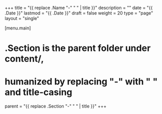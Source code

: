 +++
title       = "{{ replace .Name \"-\" \" \" | title }}"
description = ""
date        = "{{ .Date }}"
lastmod     = "{{ .Date }}"
draft       = false
weight      = 20
type        = "page"
layout      = "single"

[menu.main]
# .Section is the parent folder under content/,
# humanized by replacing "-" with " " and title-casing
parent = "{{ replace .Section \"-\" \" \" | title }}"
+++
